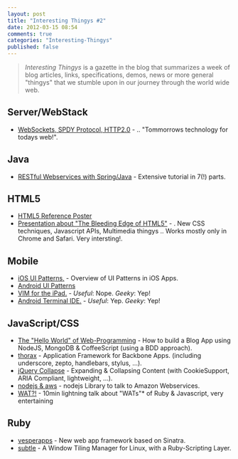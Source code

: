 ```yaml
---
layout: post
title: "Interesting Thingys #2"
date: 2012-03-15 08:54
comments: true
categories: "Interesting-Thingys"
published: false
---
```


> _Interesting Thingys_ is a gazette in the blog that summarizes a week of blog articles, links, specifications, demos, news or more general "thingys" that we stumble upon in our journey through the world wide web.

## Server/WebStack
- [WebSockets, SPDY Protocol, HTTP2.0](http://www.igvita.com/2012/01/18/building-a-modern-web-stack-for-the-realtime-web/) - .. "Tommorrows technology for todays web!".

## Java
- [RESTful Webservices with Spring/Java](http://www.baeldung.com/2012/01/18/rest-pagination-in-spring/ ) - Extensive tutorial in 7(!) parts.


## HTML5
- [HTML5 Reference Poster](http://www.xhtml-lab.com/html5poster)
- [Presentation about "The Bleeding Edge of HTML5"](http://html5-demos.appspot.com/static/html5-therealbleedingedge/template/index.html) - . New CSS techniques, Javascript APIs, Multimedia thingys .. Works mostly only in Chrome and Safari. Very intersting!.


## Mobile
- [iOS UI Patterns,](http://pttrns.com/) - Overview of UI Patterns in iOS Apps.
- [Android UI Patterns](http://androidpttrns.com/)
- [VIM for the iPad.](http://applidium.com/en/applications/vim/) -  _Useful_: Nope. _Geeky_: Yep!
- [Android Terminal IDE.](https://market.android.com/details?id=com.spartacusrex.spartacuside) -  _Useful_: Yep. _Geeky_: Yep!

## JavaScript/CSS
- [The "Hello World" of Web-Programming](http://blog.james-carr.org/2012/01/16/blog-rolling-with-mongodb-node-js-and-coffeescript/) -  How to build a Blog App using NodeJS, MongoDB & CoffeeScript (using a BDD approach).
- [thorax](http://walmartlabs.github.com/thorax/) - Application Framework for  Backbone Apps. (including underscore, zepto, handlebars, stylus, ...).
- [jQuery Collapse](http://webcloud.se/code/jQuery-Collapse/) - Expanding & Collapsing Content (with CookieSupport, ARIA Compliant, lightweight, ...).
- [nodejs & aws](https://github.com/livelycode/aws-lib) - nodejs Library to talk to Amazon Webservices.
- [WAT?!](https://www.destroyallsoftware.com/talks/wat) - 10min lightning talk about "WATs"* of Ruby & Javascript, very entertaining


## Ruby
- [vesperapps](http://vesperapps.com/) - New web app framework based on Sinatra.
- [subtle](http://subforge.org/projects/subtle/wiki) - A Window Tiling Manager for Linux, with a Ruby-Scripting Layer.